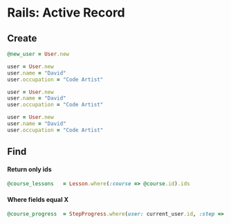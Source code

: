 # Rails: Active Record

## Create

```ruby
@new_user = User.new
```

```ruby
user = User.new
user.name = "David"
user.occupation = "Code Artist"
```

```ruby
user = User.new
user.name = "David"
user.occupation = "Code Artist"
```

```ruby
user = User.new
user.name = "David"
user.occupation = "Code Artist"
```

## Find

#### Return only ids

```ruby
@course_lessons   = Lesson.where(:course => @course.id).ids
```

#### Where fields equal X

```ruby
@course_progress  = StepProgress.where(user: current_user.id, :step => @course_steps, :is_completed => 1)
```
